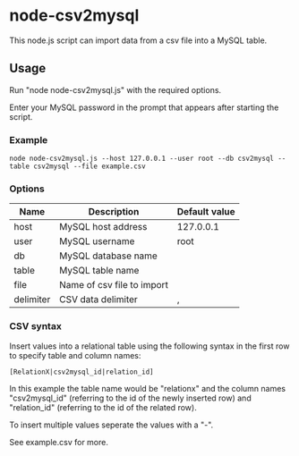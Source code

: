 # node-csv2mysql
This node.js script can import data from a csv file into a MySQL table.

## Usage
Run "node node-csv2mysql.js" with the required options.

Enter your MySQL password in the prompt that appears after starting the script.

### Example
``node node-csv2mysql.js --host 127.0.0.1 --user root --db csv2mysql --table csv2mysql --file example.csv``

### Options
|Name|Description|Default value|
|---|---|---|
|host|MySQL host address|127.0.0.1|
|user|MySQL username|root|
|db|MySQL database name||
|table|MySQL table name||
|file|Name of csv file to import||
|delimiter|CSV data delimiter|,|

### CSV syntax
Insert values into a relational table using the following syntax in the first row to specify table and column names:

``[RelationX|csv2mysql_id|relation_id]``

In this example the table name would be "relationx" and the column names "csv2mysql_id" (referring to the id of the newly inserted row) and "relation_id" (referring to the id of the related row).

To insert multiple values seperate the values with a "-".

See example.csv for more.